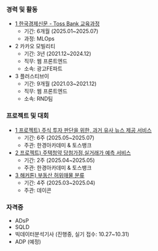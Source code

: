 ### 경력 및 활동
- [1 한국경제신문 - Toss Bank 교육과정](https://hktossbank.com/)
  - 기간: 6개월 (2025.01~2025.07)
  - 과정: MLOps
- 2 카카오 모빌리티
  - 기간: 3년 (2021.12~2024.12)
  - 직무: 웹 프론트엔드
  - 소속: 광고FE파트
- 3 플러스티브이
  - 기간: 9개월 (2021.03~2021.12)
  - 직무: 웹 프론트엔드
  - 소속: RND팀
 
### 프로젝트 및 대회
- [1 프로젝트) 주식 투자 판단을 위한, 과거 유사 뉴스 제공 서비스](https://github.com/choikwangil95/HKToss-MLOps-Project-Final)
  - 기간: 6주 (2025.05~2025.07)
  - 주관: 한경아카데미 & 토스뱅크
- [2 프로젝트) 주택청약 당첨가점,실거래가 예측 서비스](https://github.com/choikwangil95/HKToss-MLOps-Proejct)
  - 기간: 2주 (2025.04~2025.05)
  - 주관: 한경아카데미 & 토스뱅크
- [3 해커톤) 부동산 허위매물 분류](https://github.com/choikwangil95/ML_Hackerton)
  - 기간: 4주 (2025.03~2025.04)
  - 주관: 데이콘

### 자격증
- ADsP
- SQLD
- 빅데이터분석기사 (진행중, 실기 접수: 10.27~10.31)
- ADP (예정)
